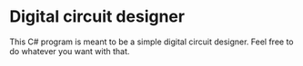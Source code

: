 Digital circuit designer
=========

This C# program is meant to be a simple digital circuit designer. Feel free to do whatever you want with that.
